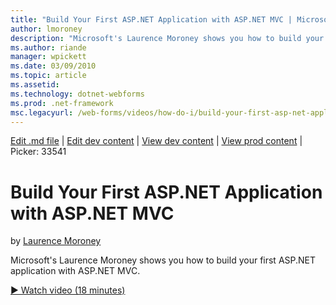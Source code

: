 ```yaml
---
title: "Build Your First ASP.NET Application with ASP.NET MVC | Microsoft Docs"
author: lmoroney
description: "Microsoft's Laurence Moroney shows you how to build your first ASP.NET application with ASP.NET MVC."
ms.author: riande
manager: wpickett
ms.date: 03/09/2010
ms.topic: article
ms.assetid: 
ms.technology: dotnet-webforms
ms.prod: .net-framework
msc.legacyurl: /web-forms/videos/how-do-i/build-your-first-asp-net-application-with-asp-net-mvc
---
```

[Edit .md file](C:\Projects\msc\dev\Msc.Www\Web.ASP\App_Data\github\web-forms\videos\how-do-i\build-your-first-asp-net-application-with-asp-net-mvc.md) | [Edit dev content](http://www.aspdev.net/umbraco#/content/content/edit/26518) | [View dev content](http://docs.aspdev.net/tutorials/web-forms/videos/how-do-i/build-your-first-asp-net-application-with-asp-net-mvc.html) | [View prod content](http://www.asp.net/web-forms/videos/how-do-i/build-your-first-asp-net-application-with-asp-net-mvc) | Picker: 33541

Build Your First ASP.NET Application with ASP.NET MVC
====================
by [Laurence Moroney](https://github.com/lmoroney)

Microsoft's Laurence Moroney shows you how to build your first ASP.NET application with ASP.NET MVC.

[&#9654; Watch video (18 minutes)](https://channel9.msdn.com/Blogs/ASP-NET-Site-Videos/build-your-first-asp-net-application-with-asp-net-mvc)